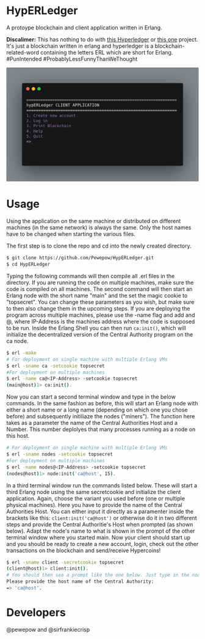 # HypERLedger
A protoype blockchain and client application written in Erlang.

**Discalimer:** This has nothing to do with [this Hyperledger](https://www.hyperledger.org/) or [this one](https://www.ibm.com/blockchain/hyperledger) project. It's just a blockchain written in erlang and hyperledger is a blockchain-related-word containing the letters ERL which are short for Erlang. #PunIntended #ProbablyLessFunnyThanWeThought 


![](.images/landing_screen.png)

# Usage
Using the application on the same machine or distributed on different machines (in the same network) is always the same. Only the host names have to be changed when starting the various files. 

The first step is to clone the repo and cd into the newly created directory.
```bash
$ git clone https://github.com/Pewepow/HypERLedger.git
$ cd HypERLedger
```
Typing the following commands will then compile all .erl files in the directory. If you are running the code on multiple machines, make sure the code is compiled on all machines. The second command will then start an Erlang node with the short name "main" and the set the magic cookie to "topsecret". You can change these parameters as you wish, but make sure to then also change them in the upcoming steps. If you are deploying the program across multiple machines, please use the -name flag and add and @<IP-Address>, where IP-Address is the machines address where the code is supposed to be run. Inside the Erlang Shell you can then run `ca:init()`, which will initialize the decentralized version of the Central Authority program on the ca node.  
  
```bash
$ erl -make
# For deployment on single machine with multiple Erlang VMs
$ erl -sname ca -setcookie topsecret
#For deployment on multiple machines
$ erl -name ca@<IP-Address> -setcookie topsecret
(main@host)1> ca:init().
```
Now you can start a second terminal window and type in the below commands. In the same fashion as before, this will start an Erlang node with either a short name or a long name (depending on which one you chose before) and subsequently initiliaze the nodes ("miners"). The function here takes as a parameter the name of the Central Authorities Host and a Number. This number deplolyes that many processes running as a node on this host.

```bash
# For deployment on single machine with multiple Erlang VMs
$ erl -sname nodes -setcookie topsecret
#For deployment on multiple machines
$ erl -name nodes@<IP-Address> -setcookie topsecret
(nodes@host)1> node:init('ca@host', 15).
```

In a third terminal window run the commands listed below. These will start a third Erlang node using the same secretcookie and initialize the client application. Again, choose the variant you used before (one or multiple physical machines). Here you have to provide the name of the Central Authorities Host. You can either input it directly as a paramenter inside the brackets like this: `client:init('ca@host')` or otherwise do it in two different steps and provide the Central Authoritie's Host when prompted (as shown below). Adapt the node's name to what is shown in the prompt of the other terminal window where you started main. Now your client should start up and you should be ready to create a new account, login, check out the other transactions on the blockchain and send/receive Hypercoins!

```bash
$ erl -sname client -secretcookie topsecret
(client@host)1> client:init().
# You should then see a prompt like the one below. Just type in the node's name without any quotes
Please provide the host name of the Central Authority:
=> 'ca@host'.
```

# Developers
@pewepow and @sirfrankiecrisp
